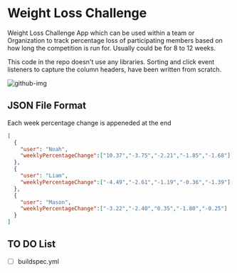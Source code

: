 # Weight Loss Challenge
Weight Loss Challenge App which can be used within a team or Organization to track percentage loss of participating members based on how long the competition is run for. Usually could be for 8 to 12 weeks. 

This code in the repo doesn't use any libraries. Sorting and click event listeners to capture the column headers, have been written from scratch.

![github-img](https://user-images.githubusercontent.com/19988462/75722555-095f8880-5ca0-11ea-9fe5-5dea34ab0b4a.jpg)

## JSON File Format
Each week percentage change is appeneded at the end 
```json
[
  {
    "user": "Noah",
    "weeklyPercentageChange":["10.37","-3.75","-2.21","-1.85","-1.68"]
  },
  {
    "user": "Liam",
    "weeklyPercentageChange":["-4.49","-2.61","-1.19","-0.36","-1.39"]
  },
  {
    "user": "Mason",
    "weeklyPercentageChange":["-3.22","-2.40","0.35","-1.80","-0.25"]
  }
]
```

## TO DO List
- [ ] buildspec.yml


